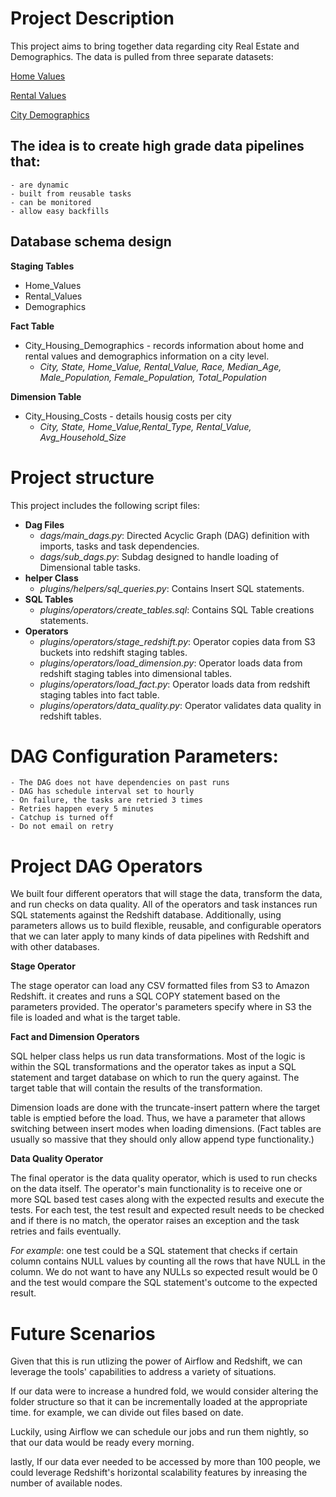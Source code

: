 # Project Description
This project aims to bring together data regarding city Real Estate and Demographics. The data is pulled from three separate datasets:
   
   [Home Values](https://public.opendatasoft.com/explore/dataset/unites-states-home-values/table/)
   
   [Rental Values](https://public.opendatasoft.com/explore/dataset/rental-values/table/?disjunctive.regionname&disjunctive.city&disjunctive.state&disjunctive.metro&disjunctive.countyname)
   
   [City Demographics](https://public.opendatasoft.com/explore/dataset/us-cities-demographics/table/)

## The idea is to create high grade data pipelines that:
    - are dynamic
    - built from reusable tasks
    - can be monitored
    - allow easy backfills
  
 ## Database schema design

**Staging Tables**
 - Home_Values
 - Rental_Values
 - Demographics

**Fact Table**
  - City_Housing_Demographics - records information about home and rental values and demographics information on a city level.
      - *City, State, Home_Value, Rental_Value, Race, Median_Age, Male_Population, Female_Population, Total_Population*

**Dimension Table**
  - City_Housing_Costs - details housig costs per city
      - *City, State, Home_Value,Rental_Type, Rental_Value, Avg_Household_Size*
  


# Project structure
This project includes the following script files:
  - **Dag Files**
    - *dags/main_dags.py*: Directed Acyclic Graph (DAG) definition with imports, tasks and task dependencies.
    - *dags/sub_dags.py*: Subdag designed to handle loading of Dimensional table tasks.
  - **helper Class**
    - *plugins/helpers/sql_queries.py*: Contains Insert SQL statements.
  - **SQL Tables** 
    - *plugins/operators/create_tables.sql*: Contains SQL Table creations statements.
  - **Operators**
    - *plugins/operators/stage_redshift.py*: Operator copies data from S3 buckets into redshift staging tables.
    - *plugins/operators/load_dimension.py*: Operator loads data from redshift staging tables into dimensional tables.
    - *plugins/operators/load_fact.py*: Operator loads data from redshift staging tables into fact table.
    - *plugins/operators/data_quality.py*: Operator validates data quality in redshift tables.

# DAG Configuration Parameters:

    - The DAG does not have dependencies on past runs
    - DAG has schedule interval set to hourly
    - On failure, the tasks are retried 3 times
    - Retries happen every 5 minutes
    - Catchup is turned off
    - Do not email on retry
  

 # Project DAG Operators
We built four different operators that will stage the data, transform the data, and run checks on data quality. All of the operators and task instances run SQL statements against the Redshift database. Additionally, using parameters allows us to build flexible, reusable, and configurable operators that we can later apply to many kinds of data pipelines with Redshift and with other databases.

  **Stage Operator**
    
  The stage operator can load any CSV formatted files from S3 to Amazon Redshift. it creates and runs a SQL COPY statement based on the parameters provided. The operator's parameters specify where in S3 the file is loaded and what is the target table.

 
  **Fact and Dimension Operators**
    
  SQL helper class helps us run data transformations. Most of the logic is within the SQL transformations and the operator takes as input a SQL statement and target database on which to run the query against. The target table that will contain the results of the transformation.

  Dimension loads are done with the truncate-insert pattern where the target table is emptied before the load. Thus, we have a parameter that allows switching between insert modes when loading dimensions. (Fact tables are usually so massive that they should only allow append type functionality.)

  **Data Quality Operator**
    
  The final operator is the data quality operator, which is used to run checks on the data itself. The operator's main functionality is to receive one or more SQL based test cases along with the expected results and execute the tests. For each test, the test result and expected result needs to be checked and if there is no match, the operator raises an exception and the task retries and fails eventually.

  *For example*: one test could be a SQL statement that checks if certain column contains NULL values by counting all the rows that have NULL in the column. We do not want to have any NULLs so expected result would be 0 and the test would compare the SQL statement's outcome to the expected result.
  
  # Future Scenarios
  
  Given that this is run utlizing the power of Airflow and Redshift, we can leverage the tools' capabilities to address a variety of situations.
  
  If our data were to increase a hundred fold, we would consider altering the folder structure so that it can be incrementally loaded at the appropriate time. 
  for example, we can divide out files based on date. 
 
 
 Luckily, using Airflow we can schedule our jobs and run them nightly, so that our data would be ready every morning.
 
 lastly, If our data ever needed to be accessed by more than 100 people, we could leverage Redshift's horizontal scalability features by inreasing the number of available nodes. 

